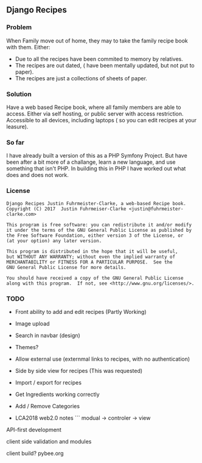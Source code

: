 ## Django Recipes

### Problem

When Family move out of home, they may to take the family recipe book with them.
Either:
 * Due to all the recipes have been commited to memory by relatives.
 * The recipes are out dated, ( have been mentally updated, but not put to paper).
 * The recipes are just a collections of sheets of paper.
 

### Solution

Have a web based Recipe book, where all family members are able to access.
Either via self hosting, or public server with access restriction.
Accessible to all devices, including laptops ( so you can edit recipes at your leasure).


### So far

I have already built a version of this as a PHP Symfony Project.
But have been after a bit more of a challange, learn a new language,
and use something that isn't PHP.
In building this in PHP I have worked out what does and does not work.


### License

    Django Recipes Justin Fuhrmeister-Clarke, a web-based Recipe book.
    Copyright (C) 2017  Justin Fuhrmeiser-Clarke <justin@fuhrmeister-clarke.com>

    This program is free software: you can redistribute it and/or modify
    it under the terms of the GNU General Public License as published by
    the Free Software Foundation, either version 3 of the License, or
    (at your option) any later version.

    This program is distributed in the hope that it will be useful,
    but WITHOUT ANY WARRANTY; without even the implied warranty of
    MERCHANTABILITY or FITNESS FOR A PARTICULAR PURPOSE.  See the
    GNU General Public License for more details.

    You should have received a copy of the GNU General Public License
    along with this program.  If not, see <http://www.gnu.org/licenses/>.

### TODO

 * Front ability to add and edit recipes (Partly Working)
 * Image upload
 * Search in navbar (design)
 * Themes?
 * Allow external use (externmal links to recipes, with no authentication)
 * Side by side view for recipes (This was requested)
 * Import / export for recipes
 * Get Ingredients working correctly
 * Add / Remove Categories

 * LCA2018 web2.0 notes ```
modual -> controler -> view

API-first development

client side validation and modules


client build? pybee.org
```
